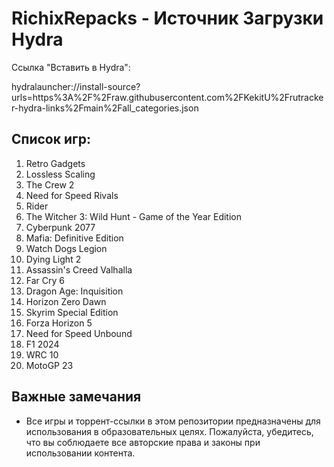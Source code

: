 # RichixRepacks - Источник Загрузки Hydra

Ссылка "Вставить в Hydra":

hydralauncher://install-source?urls=https%3A%2F%2Fraw.githubusercontent.com%2FKekitU%2Frutracker-hydra-links%2Fmain%2Fall_categories.json


## Список игр:

1. Retro Gadgets
2. Lossless Scaling
3. The Crew 2
4. Need for Speed Rivals
5. Rider
6. The Witcher 3: Wild Hunt - Game of the Year Edition
7. Cyberpunk 2077
8. Mafia: Definitive Edition
9. Watch Dogs Legion
10. Dying Light 2
11. Assassin's Creed Valhalla
12. Far Cry 6
13. Dragon Age: Inquisition
14. Horizon Zero Dawn
15. Skyrim Special Edition
16. Forza Horizon 5
17. Need for Speed Unbound
18. F1 2024
19. WRC 10
20. MotoGP 23

## Важные замечания

- Все игры и торрент-ссылки в этом репозитории предназначены для использования в образовательных целях. Пожалуйста, убедитесь, что вы соблюдаете все авторские права и законы при использовании контента.
